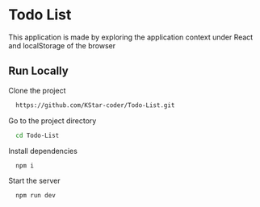 # Todo List

This application is made by exploring the application context under React and localStorage of the browser

## Run Locally
Clone the project

```bash
  https://github.com/KStar-coder/Todo-List.git
```

Go to the project directory

```bash
  cd Todo-List
```

Install dependencies

```bash
  npm i
```

Start the server

```bash
  npm run dev
```
